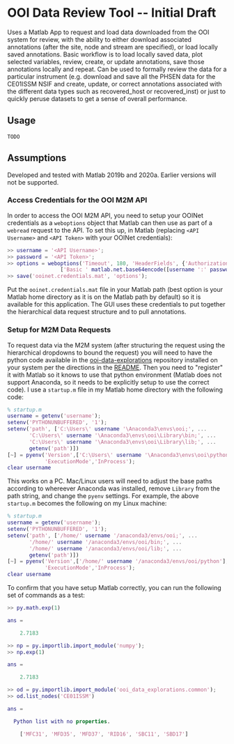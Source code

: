 # OOI Data Review Tool -- Initial Draft
Uses a Matlab App to request and load data downloaded from the OOI system for 
review, with the ability to either download associated annotations (after the 
site, node and stream are specified), or load locally saved annotations. Basic
workflow is to load locally saved data, plot selected variables, review, create,
or update annotations, save those annotations locally and repeat. Can be used
to formally review the data for a particular instrument (e.g. download and save 
all the PHSEN data for the CE01ISSM NSIF and create, update, or correct 
annotations associated with the different data types such as recovered_host or 
recovered_inst) or just to quickly peruse datasets to get a sense of overall
performance.

## Usage
`TODO`

## Assumptions
Developed and tested with Matlab 2019b and 2020a.  Earlier versions will not be
supported.

### Access Credentials for the OOI M2M API
In order to access the OOI M2M API, you need to setup your OOINet credentials as
a `weboptions` object that Matlab can then use as part of a `webread` request
to the API.  To set this up, in Matlab (replacing `<API Username>` and 
`<API Token>` with your OOINet credentials):

``` matlab
>> username = '<API Username>';
>> password = '<API Token>';
>> options = weboptions('Timeout', 180, 'HeaderFields', {'Authorization', ...
                 ['Basic ' matlab.net.base64encode([username ':' password])]});
>> save('ooinet.credentials.mat', 'options');
```

Put the `ooinet.credentials.mat` file in your Matlab path (best option is your
Matlab home directory as it is on the Matlab path by default) so it is available
for this application.  The GUI uses these credentials to put together the 
hierarchical data request structure and to pull annotations.

### Setup for M2M Data Requests
To request data via the M2M system (after structuring the request using the
hierarchical dropdowns to bound the request) you will need to have the python
code available in the [ooi-data-explorations](https://github.com/oceanobservatories/ooi-data-explorations/tree/master/python) 
repository installed on your system per the directions in the 
[README](https://github.com/oceanobservatories/ooi-data-explorations/blob/master/python/README.md). 
Then you need to "register" it with Matlab so it knows to use that python 
environment (Matlab does not support Anaconda, so it needs to be explicitly
setup to use the correct code). I use a `startup.m` file in my Matlab home 
directory with the following code:

``` matlab
% startup.m
username = getenv('username');
setenv('PYTHONUNBUFFERED', '1');
setenv('path', ['C:\Users\' username '\Anaconda3\envs\ooi;', ...
       'C:\Users\' username '\Anaconda3\envs\ooi\Library\bin;', ...
       'C:\Users\' username '\Anaconda3\envs\ooi\Library\lib;', ...
       getenv('path')])
[~] = pyenv('Version',['C:\Users\' username '\Anaconda3\envs\ooi\pythonw.exe'], ...
            'ExecutionMode','InProcess');
clear username
```
This works on a PC. Mac/Linux users will need to adjust the base paths 
according to whereever Anaconda was installed, remove `Library` from the path 
string, and change the `pyenv` settings. For example, the above `startup.m`
becomes the following on my Linux machine:

``` matlab
% startup.m
username = getenv('username');
setenv('PYTHONUNBUFFERED', '1');
setenv('path', ['/home/' username '/anaconda3/envs/ooi;', ...
       '/home/' username '/anaconda3/envs/ooi/bin;', ...
       '/home/' username '/anaconda3/envs/ooi/lib;', ...
       getenv('path')])
[~] = pyenv('Version',['/home/' username '/anaconda3/envs/ooi/python'], ...
            'ExecutionMode','InProcess');
clear username
```

To confirm that you have setup Matlab correctly, you can run the following set
of commands as a test:
``` matlab
>> py.math.exp(1)

ans =

    2.7183

>> np = py.importlib.import_module('numpy');
>> np.exp(1)

ans =

    2.7183

>> od = py.importlib.import_module('ooi_data_explorations.common');
>> od.list_nodes('CE01ISSM')

ans = 

  Python list with no properties.

    ['MFC31', 'MFD35', 'MFD37', 'RID16', 'SBC11', 'SBD17']
```